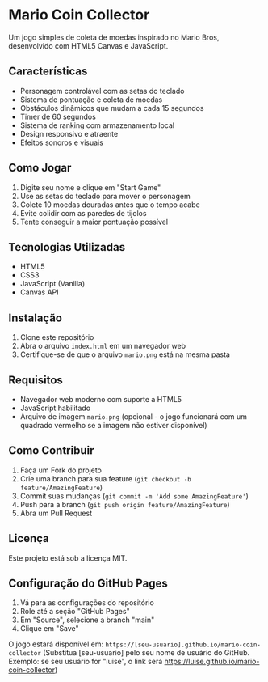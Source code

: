 # Mario Coin Collector

Um jogo simples de coleta de moedas inspirado no Mario Bros, desenvolvido com HTML5 Canvas e JavaScript.

## Características

- Personagem controlável com as setas do teclado
- Sistema de pontuação e coleta de moedas
- Obstáculos dinâmicos que mudam a cada 15 segundos
- Timer de 60 segundos
- Sistema de ranking com armazenamento local
- Design responsivo e atraente
- Efeitos sonoros e visuais

## Como Jogar

1. Digite seu nome e clique em "Start Game"
2. Use as setas do teclado para mover o personagem
3. Colete 10 moedas douradas antes que o tempo acabe
4. Evite colidir com as paredes de tijolos
5. Tente conseguir a maior pontuação possível

## Tecnologias Utilizadas

- HTML5
- CSS3
- JavaScript (Vanilla)
- Canvas API

## Instalação

1. Clone este repositório
2. Abra o arquivo `index.html` em um navegador web
3. Certifique-se de que o arquivo `mario.png` está na mesma pasta

## Requisitos

- Navegador web moderno com suporte a HTML5
- JavaScript habilitado
- Arquivo de imagem `mario.png` (opcional - o jogo funcionará com um quadrado vermelho se a imagem não estiver disponível)

## Como Contribuir

1. Faça um Fork do projeto
2. Crie uma branch para sua feature (`git checkout -b feature/AmazingFeature`)
3. Commit suas mudanças (`git commit -m 'Add some AmazingFeature'`)
4. Push para a branch (`git push origin feature/AmazingFeature`)
5. Abra um Pull Request

## Licença

Este projeto está sob a licença MIT.

## Configuração do GitHub Pages

1. Vá para as configurações do repositório
2. Role até a seção "GitHub Pages"
3. Em "Source", selecione a branch "main"
4. Clique em "Save"

O jogo estará disponível em: `https://[seu-usuario].github.io/mario-coin-collector`
(Substitua [seu-usuario] pelo seu nome de usuário do GitHub. Exemplo: se seu usuário for "luise", o link será https://luise.github.io/mario-coin-collector) 